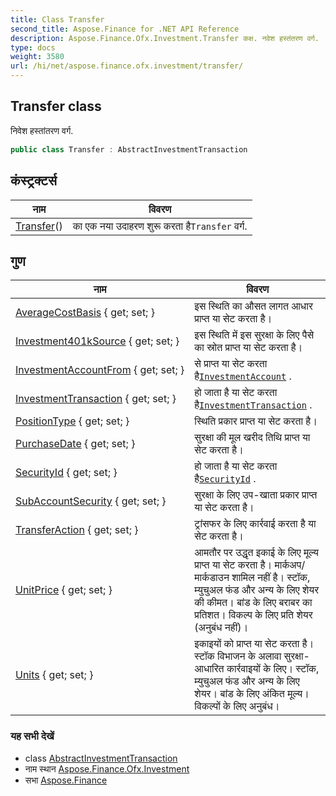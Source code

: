 ```yaml
---
title: Class Transfer
second_title: Aspose.Finance for .NET API Reference
description: Aspose.Finance.Ofx.Investment.Transfer कक्ष. नवेश हस्तंतरण वर्ग.
type: docs
weight: 3580
url: /hi/net/aspose.finance.ofx.investment/transfer/
---
```

## Transfer class

निवेश हस्तांतरण वर्ग.

```csharp
public class Transfer : AbstractInvestmentTransaction
```

## कंस्ट्रक्टर्स

| नाम | विवरण |
| --- | --- |
| [Transfer](transfer/)() | का एक नया उदाहरण शुरू करता है`Transfer` वर्ग. |

## गुण

| नाम | विवरण |
| --- | --- |
| [AverageCostBasis](../../aspose.finance.ofx.investment/transfer/averagecostbasis/) { get; set; } | इस स्थिति का औसत लागत आधार प्राप्त या सेट करता है। |
| [Investment401kSource](../../aspose.finance.ofx.investment/transfer/investment401ksource/) { get; set; } | इस स्थिति में इस सुरक्षा के लिए पैसे का स्रोत प्राप्त या सेट करता है। |
| [InvestmentAccountFrom](../../aspose.finance.ofx.investment/transfer/investmentaccountfrom/) { get; set; } | से प्राप्त या सेट करता है[`InvestmentAccount`](../../aspose.finance.ofx/investmentaccount/) . |
| [InvestmentTransaction](../../aspose.finance.ofx.investment/abstractinvestmenttransaction/investmenttransaction/) { get; set; } | हो जाता है या सेट करता है[`InvestmentTransaction`](../abstractinvestmenttransaction/investmenttransaction/) . |
| [PositionType](../../aspose.finance.ofx.investment/transfer/positiontype/) { get; set; } | स्थिति प्रकार प्राप्त या सेट करता है। |
| [PurchaseDate](../../aspose.finance.ofx.investment/transfer/purchasedate/) { get; set; } | सुरक्षा की मूल खरीद तिथि प्राप्त या सेट करता है। |
| [SecurityId](../../aspose.finance.ofx.investment/transfer/securityid/) { get; set; } | हो जाता है या सेट करता है[`SecurityId`](./securityid/) . |
| [SubAccountSecurity](../../aspose.finance.ofx.investment/transfer/subaccountsecurity/) { get; set; } | सुरक्षा के लिए उप-खाता प्रकार प्राप्त या सेट करता है। |
| [TransferAction](../../aspose.finance.ofx.investment/transfer/transferaction/) { get; set; } | ट्रांसफर के लिए कार्रवाई करता है या सेट करता है। |
| [UnitPrice](../../aspose.finance.ofx.investment/transfer/unitprice/) { get; set; } | आमतौर पर उद्धृत इकाई के लिए मूल्य प्राप्त या सेट करता है। मार्कअप/मार्कडाउन शामिल नहीं है। स्टॉक, म्युचुअल फंड और अन्य के लिए शेयर की कीमत। बांड के लिए बराबर का प्रतिशत। विकल्प के लिए प्रति शेयर (अनुबंध नहीं)। |
| [Units](../../aspose.finance.ofx.investment/transfer/units/) { get; set; } | इकाइयों को प्राप्त या सेट करता है। स्टॉक विभाजन के अलावा सुरक्षा-आधारित कार्रवाइयों के लिए। स्टॉक, म्युचुअल फंड और अन्य के लिए शेयर। बांड के लिए अंकित मूल्य। विकल्पों के लिए अनुबंध। |

### यह सभी देखें

* class [AbstractInvestmentTransaction](../abstractinvestmenttransaction/)
* नाम स्थान [Aspose.Finance.Ofx.Investment](../../aspose.finance.ofx.investment/)
* सभा [Aspose.Finance](../../)


